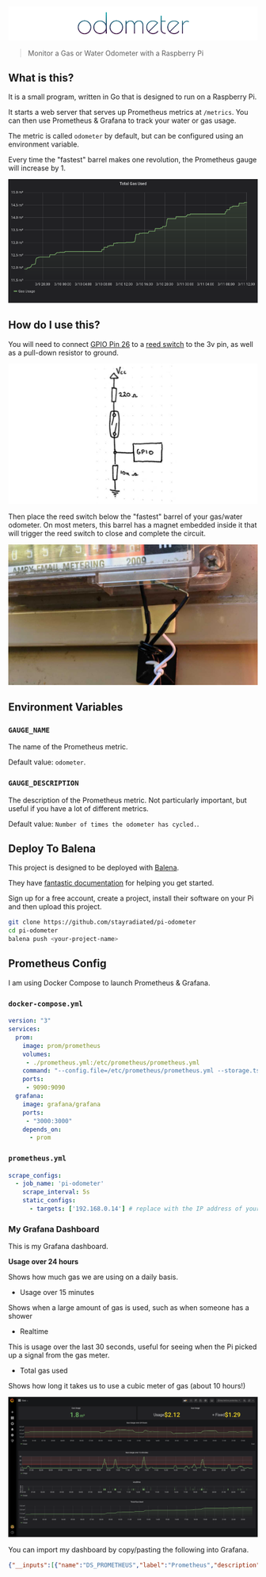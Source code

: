 ![Odometer](./assets/odometer.png)

> Monitor a Gas or Water Odometer with a Raspberry Pi

## What is this?

It is a small program, written in Go that is designed to run on a Raspberry Pi.

It starts a web server that serves up Prometheus metrics at `/metrics`. You can
then use Prometheus & Grafana to track your water or gas usage.

The metric is called `odometer` by default, but can be configured using
an environment variable.

Every time the "fastest" barrel makes one revolution, the Prometheus gauge will
increase by 1.

![Grafana Dashboard](./assets/grafana.jpg)

## How do I use this?

You will need to connect [GPIO Pin 26](https://pinout.xyz/pinout/pin37_gpio26)
to a [reed switch](https://en.wikipedia.org/wiki/Reed_switch) to the 3v pin, as
well as a pull-down resistor to ground.

![circuit sketch](./assets/sketch.jpg)

Then place the reed switch below the "fastest" barrel of your gas/water
odometer. On most meters, this barrel has a magnet embedded inside it that will
trigger the reed switch to close and complete the circuit.

![Reed Switch](./assets/reed_switch.jpg)

## Environment Variables

### `GAUGE_NAME`

The name of the Prometheus metric.

Default value: `odometer`.

### `GAUGE_DESCRIPTION`

The description of the Prometheus metric. Not particularly important, but
useful if you have a lot of different metrics. 

Default value: `Number of times the odometer has cycled.`.

## Deploy To Balena

This project is designed to be deployed with [Balena](http://balena.io/).

They have [fantastic
documentation](https://www.balena.io/docs/learn/getting-started/raspberry-pi2/go/)
for helping you get started.

Sign up for a free account, create a project, install their software on your Pi
and then upload this project.

```bash
git clone https://github.com/stayradiated/pi-odometer
cd pi-odometer
balena push <your-project-name>
```

## Prometheus Config

I am using Docker Compose to launch Prometheus & Grafana.

### `docker-compose.yml`

```yaml
version: "3"
services:
  prom:
    image: prom/prometheus
    volumes:
     - ./prometheus.yml:/etc/prometheus/prometheus.yml
    command: "--config.file=/etc/prometheus/prometheus.yml --storage.tsdb.path=/prometheus"
    ports:
     - 9090:9090
  grafana:
    image: grafana/grafana
    ports:
     - "3000:3000"
    depends_on:
      - prom
```

### `prometheus.yml`

```yaml
scrape_configs:
  - job_name: 'pi-odometer'
    scrape_interval: 5s
    static_configs:
      - targets: ['192.168.0.14'] # replace with the IP address of your Pi
```

### My Grafana Dashboard

This is my Grafana dashboard.

**Usage over 24 hours**

Shows how much gas we are using on a daily basis. 

- Usage over 15 minutes

Shows when a large amount of gas is used, such as when someone has a shower

- Realtime

This is usage over the last 30 seconds, useful for seeing when the Pi picked up
a signal from the gas meter.

- Total gas used

Shows how long it takes us to use a cubic meter of gas (about 10 hours!)

![Grafana Dashboard](./assets/dashboard.jpg)

You can import my dashboard by copy/pasting the following into Grafana.

```json
{"__inputs":[{"name":"DS_PROMETHEUS","label":"Prometheus","description":"","type":"datasource","pluginId":"prometheus","pluginName":"Prometheus"}],"__requires":[{"type":"grafana","id":"grafana","name":"Grafana","version":"6.6.0"},{"type":"panel","id":"graph","name":"Graph","version":""},{"type":"datasource","id":"prometheus","name":"Prometheus","version":"1.0.0"},{"type":"panel","id":"stat","name":"Stat","version":""}],"annotations":{"list":[{"builtIn":1,"datasource":"-- Grafana --","enable":true,"hide":true,"iconColor":"rgba(0, 211, 255, 1)","name":"Annotations & Alerts","type":"dashboard"}]},"editable":true,"gnetId":null,"graphTooltip":0,"id":null,"links":[],"panels":[{"cacheTimeout":null,"datasource":"${DS_PROMETHEUS}","gridPos":{"h":3,"w":12,"x":0,"y":0},"id":8,"links":[],"options":{"colorMode":"value","fieldOptions":{"calcs":["delta"],"defaults":{"mappings":[{"id":0,"op":"=","text":"N/A","type":1,"value":"null"}],"max":100,"min":0,"nullValueMode":"connected","thresholds":{"mode":"absolute","steps":[{"color":"green","value":null},{"color":"red","value":80}]},"title":"","unit":"m3"},"overrides":[],"values":false},"graphMode":"none","justifyMode":"center","orientation":"auto"},"pluginVersion":"6.6.0","targets":[{"expr":"gas_usage / 100","refId":"A"}],"timeFrom":null,"timeShift":null,"title":"Gas Usage","type":"stat"},{"cacheTimeout":null,"datasource":"${DS_PROMETHEUS}","gridPos":{"h":3,"w":12,"x":12,"y":0},"id":11,"links":[],"options":{"colorMode":"value","fieldOptions":{"calcs":["delta"],"defaults":{"decimals":2,"mappings":[{"id":0,"op":"=","text":"N/A","type":1,"value":"null"}],"nullValueMode":"connected","thresholds":{"mode":"absolute","steps":[{"color":"yellow","value":null}]},"title":"","unit":"currencyUSD"},"overrides":[],"values":false},"graphMode":"none","justifyMode":"center","orientation":"auto"},"pluginVersion":"6.6.0","targets":[{"expr":"((gas_usage / 100) * 10.672 * (9.836 / 100)) * 1.15","legendFormat":"Usage","refId":"A"},{"expr":"day_of_month() * ((109.842 + 2) / 100) * 1.15","legendFormat":"+ Fixed","refId":"B"}],"timeFrom":null,"timeShift":null,"title":"Gas Usage","type":"stat"},{"aliasColors":{"Cost":"rgba(255, 152, 48, 0)","Usage":"#7eb26d"},"bars":false,"dashLength":10,"dashes":false,"datasource":"${DS_PROMETHEUS}","fill":2,"fillGradient":2,"gridPos":{"h":6,"w":24,"x":0,"y":3},"hiddenSeries":false,"id":15,"legend":{"avg":false,"current":false,"max":false,"min":false,"show":true,"total":false,"values":false},"lines":true,"linewidth":2,"nullPointMode":"null","options":{"dataLinks":[]},"percentage":false,"pointradius":2,"points":false,"renderer":"flot","seriesOverrides":[{"alias":"Cost","yaxis":2}],"spaceLength":10,"stack":false,"steppedLine":false,"targets":[{"expr":"increase(gas_usage[24h]) / 100","instant":false,"legendFormat":"Usage","refId":"A"},{"expr":"((increase(gas_usage[24h]) / 100) * 10.672 * (9.836 / 100)) * 1.15","legendFormat":"Cost","refId":"B"}],"thresholds":[{"colorMode":"critical","fill":true,"line":true,"op":"gt","value":1,"yaxis":"left"}],"timeFrom":null,"timeRegions":[],"timeShift":null,"title":"Gas Usage over 24 Hours","tooltip":{"shared":true,"sort":0,"value_type":"individual"},"transparent":true,"type":"graph","xaxis":{"buckets":null,"mode":"time","name":null,"show":true,"values":[]},"yaxes":[{"format":"m3","label":null,"logBase":1,"max":null,"min":"0.75","show":true},{"format":"currencyUSD","label":null,"logBase":1,"max":null,"min":null,"show":false}],"yaxis":{"align":false,"alignLevel":null}},{"aliasColors":{},"bars":false,"dashLength":10,"dashes":false,"datasource":"${DS_PROMETHEUS}","fill":2,"fillGradient":2,"gridPos":{"h":6,"w":24,"x":0,"y":9},"hiddenSeries":false,"id":10,"legend":{"avg":false,"current":false,"max":false,"min":false,"show":true,"total":false,"values":false},"lines":true,"linewidth":2,"nullPointMode":"null","options":{"dataLinks":[]},"percentage":false,"pointradius":2,"points":false,"renderer":"flot","seriesOverrides":[],"spaceLength":10,"stack":false,"steppedLine":false,"targets":[{"expr":"increase(gas_usage[15m])","legendFormat":"Usage","refId":"A"}],"thresholds":[{"colorMode":"critical","fill":true,"line":true,"op":"gt","value":10,"yaxis":"left"}],"timeFrom":null,"timeRegions":[],"timeShift":null,"title":"Gas Usage over 15 minutes","tooltip":{"shared":true,"sort":0,"value_type":"individual"},"type":"graph","xaxis":{"buckets":null,"mode":"time","name":null,"show":true,"values":[]},"yaxes":[{"format":"short","label":null,"logBase":1,"max":null,"min":null,"show":true},{"format":"short","label":null,"logBase":1,"max":null,"min":null,"show":true}],"yaxis":{"align":false,"alignLevel":null}},{"aliasColors":{},"bars":false,"dashLength":10,"dashes":false,"datasource":"${DS_PROMETHEUS}","fill":10,"fillGradient":0,"gridPos":{"h":4,"w":24,"x":0,"y":15},"hiddenSeries":false,"id":2,"legend":{"avg":false,"current":false,"max":false,"min":false,"show":true,"total":false,"values":false},"lines":true,"linewidth":0,"nullPointMode":"null","options":{"dataLinks":[]},"percentage":false,"pointradius":2,"points":false,"renderer":"flot","seriesOverrides":[],"spaceLength":10,"stack":false,"steppedLine":true,"targets":[{"expr":"increase(gas_usage[30s])","legendFormat":"Usage","refId":"A"}],"thresholds":[],"timeFrom":null,"timeRegions":[],"timeShift":null,"title":"Realtime","tooltip":{"shared":true,"sort":0,"value_type":"individual"},"type":"graph","xaxis":{"buckets":null,"mode":"time","name":null,"show":true,"values":[]},"yaxes":[{"decimals":0,"format":"short","label":"Gas Usage","logBase":1,"max":null,"min":null,"show":true},{"format":"dateTimeAsIso","label":null,"logBase":1,"max":null,"min":null,"show":true}],"yaxis":{"align":false,"alignLevel":null}},{"aliasColors":{},"bars":false,"dashLength":10,"dashes":false,"datasource":"${DS_PROMETHEUS}","fill":4,"fillGradient":2,"gridPos":{"h":6,"w":24,"x":0,"y":19},"hiddenSeries":false,"id":4,"legend":{"avg":false,"current":false,"max":false,"min":false,"show":true,"total":false,"values":false},"lines":true,"linewidth":2,"nullPointMode":"null","options":{"dataLinks":[]},"percentage":false,"pointradius":2,"points":false,"renderer":"flot","seriesOverrides":[],"spaceLength":10,"stack":false,"steppedLine":false,"targets":[{"expr":"gas_usage / 100","intervalFactor":1,"legendFormat":"Usage","refId":"A"}],"thresholds":[],"timeFrom":null,"timeRegions":[],"timeShift":null,"title":"Total Gas Used","tooltip":{"shared":true,"sort":0,"value_type":"individual"},"type":"graph","xaxis":{"buckets":null,"mode":"time","name":null,"show":true,"values":[]},"yaxes":[{"decimals":null,"format":"m3","label":null,"logBase":1,"max":null,"min":null,"show":true},{"format":"currencyUSD","label":"","logBase":1,"max":null,"min":null,"show":false}],"yaxis":{"align":false,"alignLevel":null}}],"refresh":false,"schemaVersion":22,"style":"dark","tags":[],"templating":{"list":[]},"time":{"from":"now-2d/d","to":"now-2d/d"},"timepicker":{"refresh_intervals":["5s","10s","30s","1m","5m","15m","30m","1h","2h","1d"]},"timezone":"","title":"Gas","uid":"4HXnmuQZk","version":21}
```
